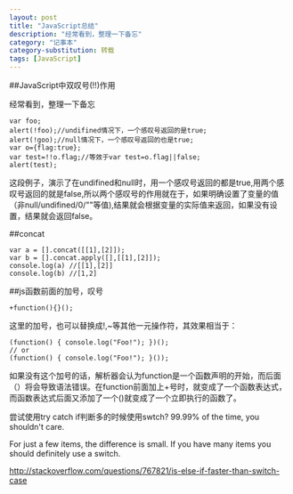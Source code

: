 ```yaml
---
layout: post
title: "JavaScript总结"
description: "经常看到，整理一下备忘"
category: "记事本"
category-substitution: 转载
tags: [JavaScript]
---
```



##JavaScript中双叹号(!!)作用

经常看到，整理一下备忘

    var foo;  
    alert(!foo);//undifined情况下，一个感叹号返回的是true;  
    alert(!goo);//null情况下，一个感叹号返回的也是true;  
    var o={flag:true};  
    var test=!!o.flag;//等效于var test=o.flag||false;  
    alert(test);  

这段例子，演示了在undifined和null时，用一个感叹号返回的都是true,用两个感叹号返回的就是false,所以两个感叹号的作用就在于，如果明确设置了变量的值（非null/undifined/0/""等值),结果就会根据变量的实际值来返回，如果没有设置，结果就会返回false。

##concat

    var a = [].concat([[1],[2]]);
    var b = [].concat.apply([],[[1],[2]]);
    console.log(a) //[[1],[2]]
    console.log(b) //[1,2]

##js函数前面的加号，叹号

    +function(){}();

这里的加号，也可以替换成!,~等其他一元操作符，其效果相当于：

    (function() { console.log("Foo!"); })();
    // or
    (function() { console.log("Foo!"); }());

如果没有这个加号的话，解析器会认为function是一个函数声明的开始，而后面（）将会导致语法错误。在function前面加上+号时，就变成了一个函数表达式，而函数表达式后面又添加了一个()就变成了一个立即执行的函数了。

尝试使用try catch
if判断多的时候使用swtch?
99.99% of the time, you shouldn't care.

For just a few items, the difference is small. If you have many items you should definitely use a switch.

http://stackoverflow.com/questions/767821/is-else-if-faster-than-switch-case








    






